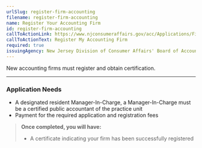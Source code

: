 ```yaml
---
urlSlug: register-firm-accounting
filename: register-firm-accounting
name: Register Your Accounting Firm
id: register-firm-accounting
callToActionLink: https://www.njconsumeraffairs.gov/acc/Applications/Firm-Registration-Application.pdf
callToActionText: Register My Accounting Firm
required: true
issuingAgency: New Jersey Division of Consumer Affairs' Board of Accountancy
---
```

New accounting firms must register and obtain certification.

---
### Application Needs 

* A designated resident Manager-In-Charge, a Manager-In-Charge must be a certified public accountant of the practice unit
* Payment for the required application and registration fees

>**Once completed, you will have:**
>
>* A certificate indicating your firm has been successfully registered